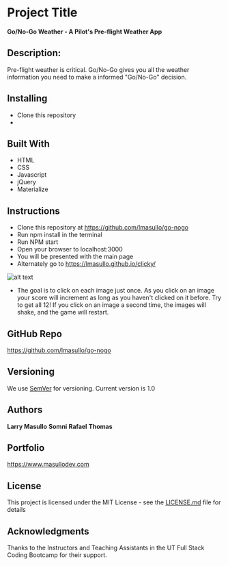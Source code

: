 # Project Title

**Go/No-Go Weather - A Pilot's Pre-flight Weather App**

## Description:

Pre-flight weather is critical. Go/No-Go gives you all the weather information you need to make a informed "Go/No-Go" decision.

## Installing

* Clone this repository
* 

## Built With

* HTML
* CSS
* Javascript
* jQuery
* Materialize

## Instructions

* Clone this repository at https://github.com/lmasullo/go-nogo
* Run npm install in the terminal
* Run NPM start
* Open your browser to localhost:3000
* You will be presented with the main page
* Alternately go to https://lmasullo.github.io/clicky/


![alt text](public/images/clicky.png "Home Page")

* The goal is to click on each image just once. As you click on an image your score will increment as long as you haven't clicked on it before. Try to get all 12! If you click on an image a second time, the images will shake, and the game will restart.

## GitHub Repo
https://github.com/lmasullo/go-nogo

## Versioning

We use [SemVer](http://semver.org/) for versioning. 
Current version is 1.0

## Authors

**Larry Masullo**
**Somni**
**Rafael**
**Thomas**


## Portfolio
https://www.masullodev.com

## License

This project is licensed under the MIT License - see the [LICENSE.md](LICENSE.md) file for details

## Acknowledgments

Thanks to the Instructors and Teaching Assistants in the UT Full Stack Coding Bootcamp for their support. 
